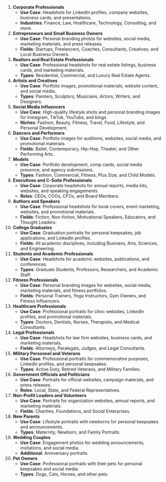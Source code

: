 
1. **Corporate Professionals**
   - **Use Case**: Headshots for LinkedIn profiles, company websites, business cards, and presentations.
   - **Industries**: Finance, Law, Healthcare, Technology, Consulting, and more.
2. **Entrepreneurs and Small Business Owners**
   - **Use Case**: Personal branding photos for websites, social media, marketing materials, and press releases.
   - **Fields**: Startups, Freelancers, Coaches, Consultants, Creatives, and Local Business Owners.
3. **Realtors and Real Estate Professionals**
   - **Use Case**: Professional headshots for real estate listings, business cards, and marketing materials.
   - **Types**: Residential, Commercial, and Luxury Real Estate Agents.
4. **Artists and Creatives**
   - **Use Case**: Portfolio images, promotional materials, website content, and social media.
   - **Types**: Painters, Sculptors, Musicians, Actors, Writers, and Designers.
5. **Social Media Influencers**
   - **Use Case**: High-quality lifestyle shots and personal branding images for Instagram, TikTok, YouTube, and blogs.
   - **Niches**: Fashion, Beauty, Fitness, Travel, Food, Lifestyle, and Personal Development.
6. **Dancers and Performers**
   - **Use Case**: Portfolio images for auditions, websites, social media, and promotional materials.
   - **Fields**: Ballet, Contemporary, Hip-Hop, Theater, and Other Performing Arts.
7. **Models**
   - **Use Case**: Portfolio development, comp cards, social media presence, and agency submissions.
   - **Types**: Fashion, Commercial, Fitness, Plus Size, and Child Models.
8. **Executives and C-Suite Professionals**
   - **Use Case**: Corporate headshots for annual reports, media kits, websites, and speaking engagements.
   - **Roles**: CEOs, COOs, CFOs, and Board Members.
9. **Authors and Speakers**
   - **Use Case**: Professional headshots for book covers, event marketing, websites, and promotional materials.
   - **Fields**: Fiction, Non-fiction, Motivational Speakers, Educators, and Thought Leaders.
10. **College Graduates**
    - **Use Case**: Graduation portraits for personal keepsakes, job applications, and LinkedIn profiles.
    - **Fields**: All academic disciplines, including Business, Arts, Sciences, and Engineering.
11. **Students and Academic Professionals**
    - **Use Case**: Headshots for academic websites, publications, and conferences.
    - **Types**: Graduate Students, Professors, Researchers, and Academic Staff.
12. **Fitness Professionals**
    - **Use Case**: Personal branding images for websites, social media, marketing materials, and fitness portfolios.
    - **Fields**: Personal Trainers, Yoga Instructors, Gym Owners, and Fitness Influencers.
13. **Healthcare Professionals**
    - **Use Case**: Professional portraits for clinic websites, LinkedIn profiles, and promotional materials.
    - **Types**: Doctors, Dentists, Nurses, Therapists, and Medical Consultants.
14. **Legal Professionals**
    - **Use Case**: Headshots for law firm websites, business cards, and marketing materials.
    - **Fields**: Attorneys, Paralegals, Judges, and Legal Consultants.
15. **Military Personnel and Veterans**
    - **Use Case**: Professional portraits for commemorative purposes, LinkedIn profiles, and personal keepsakes.
    - **Types**: Active Duty, Retired Veterans, and Military Families.
16. **Government Officials and Politicians**
    - **Use Case**: Portraits for official websites, campaign materials, and press releases.
    - **Roles**: Local, State, and Federal Representatives.
17. **Non-Profit Leaders and Volunteers**
    - **Use Case**: Portraits for organization websites, annual reports, and marketing materials.
    - **Fields**: Charities, Foundations, and Social Enterprises.
18. **New Parents**
    - **Use Case**: Lifestyle portraits with newborns for personal keepsakes and announcements.
    - **Types**: Maternity, Newborn, and Family Portraits.
19. **Wedding Couples**
    - **Use Case**: Engagement photos for wedding announcements, invitations, and social media.
    - **Additional**: Anniversary portraits.
20. **Pet Owners**
    - **Use Case**: Professional portraits with their pets for personal keepsakes and social media.
    - **Types**: Dogs, Cats, Horses, and other pets.
